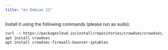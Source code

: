```yaml
---
title: "on Debian 11"
---
```


Install it using the following commands (please run as sudo):

```bash
curl -s https://packagecloud.io/install/repositories/crowdsec/crowdsec/script.deb.sh | sudo bash
apt install crowdsec
apt install crowdsec-firewall-bouncer-iptables
```
